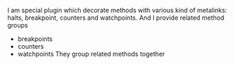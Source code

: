 I am special plugin which decorate methods with various kind of metalinks: halts, breakpoint, counters and watchpoints.
And I provide related method groups
- breakpoints
- counters
- watchpoints
They group related methods together
